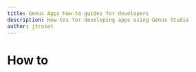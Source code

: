 ```yaml
---
title: Genus Apps how-to guides for developers
description: How-tos for developing apps using Genus Studio
author: jtroset
---
```


# How to

